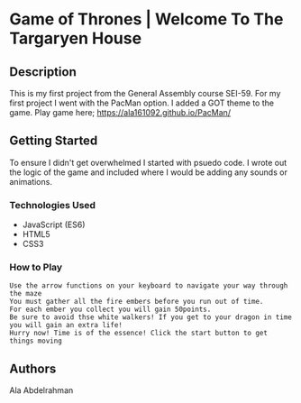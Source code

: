 # Game of Thrones | Welcome To The Targaryen House

## Description

This is my first project from the General Assembly course SEI-59. 
For my first project I went with the PacMan option. I added a GOT theme to the game. 
Play game here; https://ala161092.github.io/PacMan/

## Getting Started
To ensure I didn't get overwhelmed I started with psuedo code. I wrote out the logic of the game and included where I would be adding any sounds or animations. 

### Technologies Used

* JavaScript (ES6)
* HTML5 
* CSS3


### How to Play

```
Use the arrow functions on your keyboard to navigate your way through the maze
You must gather all the fire embers before you run out of time.
For each ember you collect you will gain 50points.
Be sure to avoid thse white walkers! If you get to your dragon in time you will gain an extra life!
Hurry now! Time is of the essence! Click the start button to get things moving
```

## Authors



Ala Abdelrahman  




